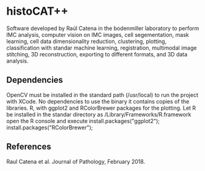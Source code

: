 # histoCAT++
Software developed by Raúl Catena in the bodenmiller laboratory to perform IMC analysis, computer vision on IMC images, cell segementation, mask learning, cell data dimensionality reduction, clustering, plotting, classification with standar machine learning, registration, multimodal image stitching, 3D reconstruction, exporting to different formats, and 3D data analysis.

## Dependencies
OpenCV must be installed in the standard path (/usr/local) to run the project with XCode. No dependencies to use the binary it contains copies of the libraries.
R, with ggplot2 and RColorBrewer packages for the plotting. Let R be installed in the standar directory as /Library/Frameworks/R.framework open the R console and execute install.packages("ggplot2"); install.packages("RColorBrewer");

## References
Raul Catena et al. Journal of Pathology, February 2018.
